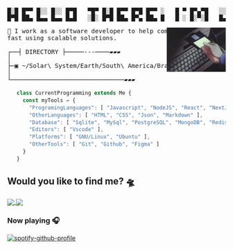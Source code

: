 <pre>
█░█ █▀▀ █░░ █░░ █▀█   ▀█▀ █░█ █▀▀ █▀█ █▀▀ ░   █ ▀ █▀▄▀█   ░░█ █▀▀ █▀▀
█▀█ ██▄ █▄▄ █▄▄ █▄█   ░█░ █▀█ ██▄ █▀▄ ██▄ █   █ ░ █░▀░█   █▄█ ██▄ █▀░   
</pre>

<img align="right" src="./assets/computer.gif" width="27%" />

<pre>
👾 I work as a software developer to help companies to grow up
fast using scalable solutions.
  
┌──┤ DIRECTORY ├─────---────▰▰▰
│
├─▣ ~/Solar\ System/Earth/South\ America/Brazil/SP/Sao\ Paulo/
│
└───────────────────────────────▰▰▰
</pre>

```js
   class CurrentProgramming extends Me {
     const myTools = {
       "ProgramingLanguages": [ "Javascript", "NodeJS", "React", "NextJS", ],
       "OtherLanguages": [ "HTML", "CSS", "Json", "Markdown" ],
       "Database": [ "Sqlite", "MySql", "PostgreSQL", "MongoDB", "Redis" ],
       "Editors": [ "Vscode" ],
       "Platforms": [ "GNU/Linux", "Ubuntu" ],
       "OtherTools": [ "Git", "Github", "Figma" ]
     }
   }
```

## Would you like to find me? 🛸

<p align="left">
   <a href="https://www.linkedin.com/in/jefersonsilva01/" target="_blank" alt="https://www.linkedin.com/in/jefersonsilva01/">
    <img align="center" src="https://img.shields.io/badge/LinkedIn-2F3134.svg?style=for-the-badge&logo=LinkedIn&logoColor=white">
  </a>
  <a href="mailto:jeferson.s.silva1@gmail.com" target="_blank">
   <img align="center" src="https://img.shields.io/badge/Gmail-2F3134.svg?style=for-the-badge&logo=Gmail&logoColor=white">
  </a>
</p>

### Now playing 🎧

[![spotify-github-profile](https://spotify-github-profile.vercel.app/api/view?uid=jeferson.silva9191&cover_image=true&theme=natemoo-re&show_offline=false&background_color=121212&interchange=false&bar_color=53b14f&bar_color_cover=true)](https://spotify-github-profile.vercel.app/api/view?uid=jeferson.silva9191&redirect=true)
